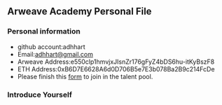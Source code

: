 ## Arweave Academy Personal File

### Personal information

- github account:adhhart    
- Email:adhhart@gmail.com
- Arweave Address:e550clp1hmvjxJIsnZr176gFyZ4bDS6hu-itKyBszF8
- ETH Address:0xB6D7E6628A6d0D706B5e7E3b078Ba2B9c214FcDe
- Please finish this [form](https://docs.google.com/forms/d/e/1FAIpQLSfWA5fIIcBgmRppm3jNz5vmf9Mai_QMVil-2pO4r7YKn_Zhtw/viewform?usp=sf_link) to join in the talent pool.

### Introduce Yourself

